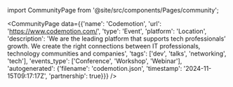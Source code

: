 
import CommunityPage from '@site/src/components/Pages/community';

<CommunityPage
    data={{'name': 'Codemotion', 'url': 'https://www.codemotion.com/', 'type': 'Event', 'platform': 'Location', 'description': 'We are the leading platform that supports tech professionals’ growth. We create the right connections between IT professionals, technology communities and companies', 'tags': ['dev', 'talks', 'networking', 'tech'], 'events_type': ['Conference', 'Workshop', 'Webinar'], 'autogenerated': {'filename': 'codemotion.json', 'timestamp': '2024-11-15T09:17:17Z', 'partnership': true}}}
/>
